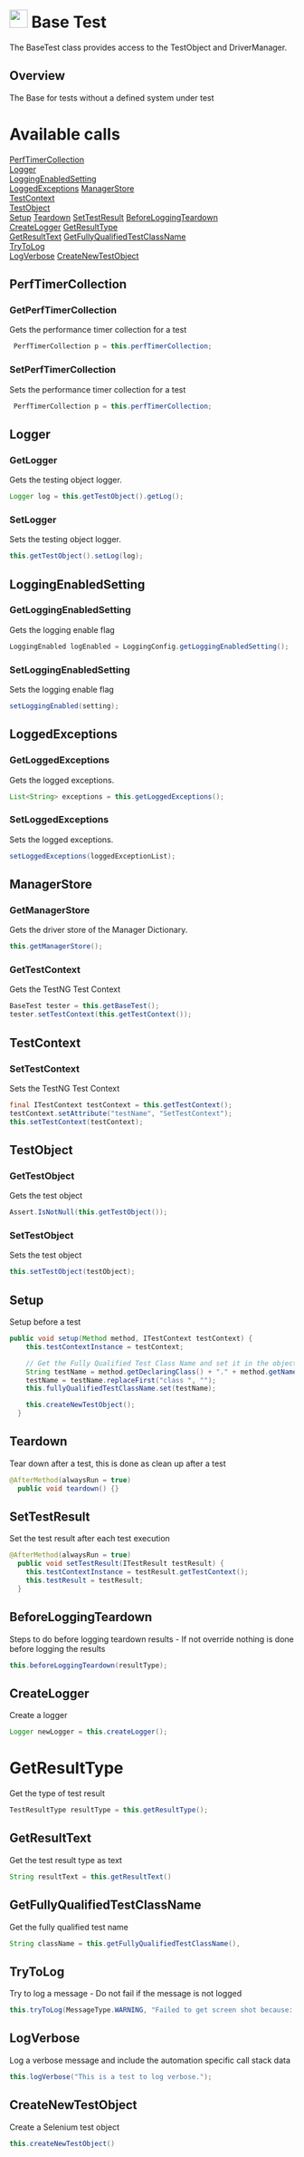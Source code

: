 # <img src="resources/jmaqslogo.jpg" height="32" width="32"> Base Test
The BaseTest class provides access to the TestObject and DriverManager.

## Overview
The Base for tests without a defined system under test

# Available calls
[PerfTimerCollection](#PerfTimerCollection)  
[Logger](#Logger)   
[LoggingEnabledSetting](#LoggingEnabledSetting)   
[LoggedExceptions](#LoggedExceptions)
[ManagerStore](#ManagerStore)  
[TestContext](#TestContext)  
[TestObject](#TestObject)  
[Setup](#Setup) 
[Teardown](#Teardown) 
[SetTestResult](#SetTestResult)
[BeforeLoggingTeardown](#BeforeLoggingTeardown)  
[CreateLogger](#CreateLogger) 
[GetResultType](#GetResultType)  
[GetResultText](#GetResultText) 
[GetFullyQualifiedTestClassName](#GetFullyQualifiedTestClassName)  
[TryToLog](#TryToLog)  
[LogVerbose](#LogVerbose)
[CreateNewTestObject](#CreateNewTestObject)  

## PerfTimerCollection
### GetPerfTimerCollection
Gets the performance timer collection for a test
```java
 PerfTimerCollection p = this.perfTimerCollection;
```

### SetPerfTimerCollection
Sets the performance timer collection for a test
```java
 PerfTimerCollection p = this.perfTimerCollection;
```

## Logger
### GetLogger
Gets the testing object logger.
```java
Logger log = this.getTestObject().getLog();
```

### SetLogger
Sets the testing object logger.
```java
this.getTestObject().setLog(log);
```

## LoggingEnabledSetting
### GetLoggingEnabledSetting
Gets the logging enable flag
```java
LoggingEnabled logEnabled = LoggingConfig.getLoggingEnabledSetting();
```

### SetLoggingEnabledSetting
Sets the logging enable flag
```java
setLoggingEnabled(setting);
```
## LoggedExceptions
### GetLoggedExceptions
Gets the logged exceptions.
```java
List<String> exceptions = this.getLoggedExceptions();
```

### SetLoggedExceptions
Sets the logged exceptions.
```java
setLoggedExceptions(loggedExceptionList);
```
## ManagerStore
### GetManagerStore
Gets the driver store of the Manager Dictionary.
```java
this.getManagerStore();
```

### GetTestContext
Gets the TestNG Test Context
```java
BaseTest tester = this.getBaseTest();
tester.setTestContext(this.getTestContext());
```

## TestContext
### SetTestContext
Sets the TestNG Test Context
```java
final ITestContext testContext = this.getTestContext();
testContext.setAttribute("testName", "SetTestContext");
this.setTestContext(testContext);
```

## TestObject
### GetTestObject
Gets the test object
```java
Assert.IsNotNull(this.getTestObject());
```

###  SetTestObject
Sets the test object
```java
this.setTestObject(testObject);
```

## Setup
Setup before a test
```java
public void setup(Method method, ITestContext testContext) {
    this.testContextInstance = testContext;

    // Get the Fully Qualified Test Class Name and set it in the object
    String testName = method.getDeclaringClass() + "." + method.getName();
    testName = testName.replaceFirst("class ", "");
    this.fullyQualifiedTestClassName.set(testName);

    this.createNewTestObject();
  }
```

## Teardown
Tear down after a test, this is done as clean up after a test
```java
@AfterMethod(alwaysRun = true)
  public void teardown() {}
```

## SetTestResult
Set the test result after each test execution
```java
@AfterMethod(alwaysRun = true)
  public void setTestResult(ITestResult testResult) {
    this.testContextInstance = testResult.getTestContext();
    this.testResult = testResult;
  }
```

## BeforeLoggingTeardown
Steps to do before logging teardown results - If not override nothing is done before logging the results
```java
this.beforeLoggingTeardown(resultType);
```

## CreateLogger
Create a logger
```java
Logger newLogger = this.createLogger();
```

# GetResultType
Get the type of test result
```java
TestResultType resultType = this.getResultType();
```

## GetResultText
Get the test result type as text
```Java
String resultText = this.getResultText()
```

## GetFullyQualifiedTestClassName
Get the fully qualified test name
```java
String className = this.getFullyQualifiedTestClassName(),
```

## TryToLog
Try to log a message - Do not fail if the message is not logged
```java
this.tryToLog(MessageType.WARNING, "Failed to get screen shot because: %s", e.getMessage());
```

## LogVerbose
Log a verbose message and include the automation specific call stack data
```java
this.logVerbose("This is a test to log verbose.");
```

## CreateNewTestObject
Create a Selenium test object
```java
this.createNewTestObject()
```
